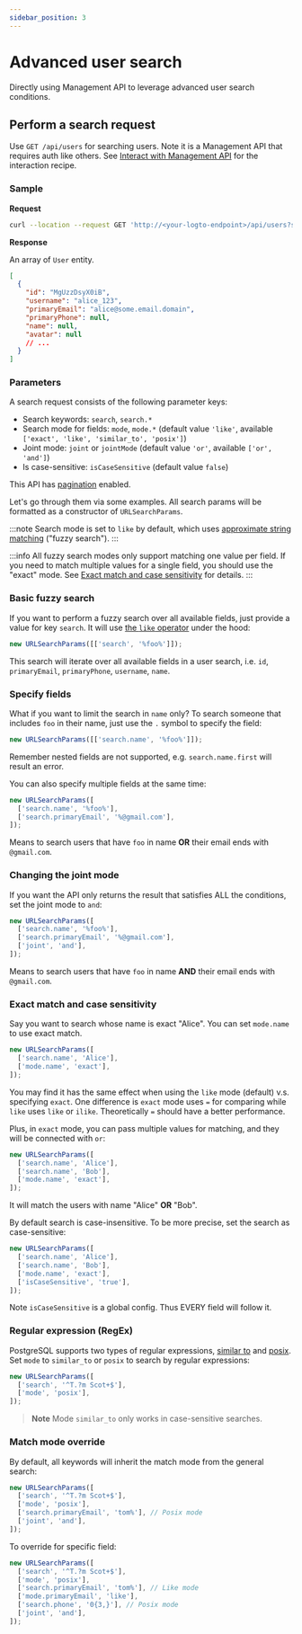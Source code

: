 ```yaml
---
sidebar_position: 3
---
```


# Advanced user search

Directly using Management API to leverage advanced user search conditions.

## Perform a search request

Use `GET /api/users` for searching users. Note it is a Management API that requires auth like others. See [Interact with Management API](/docs/recipes/manage-users/) for the interaction recipe.

### Sample

**Request**

```bash
curl --location --request GET 'http://<your-logto-endpoint>/api/users?search=%25alice%25'
```

**Response**

An array of `User` entity.

```json
[
  {
    "id": "MgUzzDsyX0iB",
    "username": "alice_123",
    "primaryEmail": "alice@some.email.domain",
    "primaryPhone": null,
    "name": null,
    "avatar": null
    // ...
  }
]
```

### Parameters

A search request consists of the following parameter keys:

- Search keywords: `search`, `search.*`
- Search mode for fields: `mode`, `mode.*` (default value `'like'`, available `['exact', 'like', 'similar_to', 'posix']`)
- Joint mode: `joint` or `jointMode` (default value `'or'`, available `['or', 'and']`)
- Is case-sensitive: `isCaseSensitive` (default value `false`)

This API has [pagination](/docs/recipes/manage-users/#using-pagination) enabled.

Let's go through them via some examples. All search params will be formatted as a constructor of `URLSearchParams`.

:::note
Search mode is set to `like` by default, which uses [approximate string matching](https://en.wikipedia.org/wiki/Approximate_string_matching) ("fuzzy search").
:::

:::info
All fuzzy search modes only support matching one value per field. If you need to match multiple values for a single field, you should use the "exact" mode. See [Exact match and case sensitivity](#exact-match-and-case-sensitivity) for details.
:::

### Basic fuzzy search

If you want to perform a fuzzy search over all available fields, just provide a value for key `search`. It will use [the `like` operator](https://www.postgresql.org/docs/current/functions-matching.html#FUNCTIONS-LIKE) under the hood:

```ts
new URLSearchParams([['search', '%foo%']]);
```

This search will iterate over all available fields in a user search, i.e. `id`, `primaryEmail`, `primaryPhone`, `username`, `name`.

### Specify fields

What if you want to limit the search in `name` only? To search someone that includes `foo` in their name, just use the `.` symbol to specify the field:

```ts
new URLSearchParams([['search.name', '%foo%']]);
```

Remember nested fields are not supported, e.g. `search.name.first` will result an error.

You can also specify multiple fields at the same time:

```ts
new URLSearchParams([
  ['search.name', '%foo%'],
  ['search.primaryEmail', '%@gmail.com'],
]);
```

Means to search users that have `foo` in name **OR** their email ends with `@gmail.com`.

### Changing the joint mode

If you want the API only returns the result that satisfies ALL the conditions, set the joint mode to `and`:

```ts
new URLSearchParams([
  ['search.name', '%foo%'],
  ['search.primaryEmail', '%@gmail.com'],
  ['joint', 'and'],
]);
```

Means to search users that have `foo` in name **AND** their email ends with `@gmail.com`.

### Exact match and case sensitivity

Say you want to search whose name is exact "Alice". You can set `mode.name` to use exact match.

```ts
new URLSearchParams([
  ['search.name', 'Alice'],
  ['mode.name', 'exact'],
]);
```

You may find it has the same effect when using the `like` mode (default) v.s. specifying `exact`. One difference is `exact` mode uses `=` for comparing while `like` uses `like` or `ilike`. Theoretically `=` should have a better performance.

Plus, in `exact` mode, you can pass multiple values for matching, and they will be connected with `or`:

```ts
new URLSearchParams([
  ['search.name', 'Alice'],
  ['search.name', 'Bob'],
  ['mode.name', 'exact'],
]);
```

It will match the users with name "Alice" **OR** "Bob".

By default search is case-insensitive. To be more precise, set the search as case-sensitive:

```ts
new URLSearchParams([
  ['search.name', 'Alice'],
  ['search.name', 'Bob'],
  ['mode.name', 'exact'],
  ['isCaseSensitive', 'true'],
]);
```

Note `isCaseSensitive` is a global config. Thus EVERY field will follow it.

### Regular expression (RegEx)

PostgreSQL supports two types of regular expressions, [similar to](https://www.postgresql.org/docs/current/functions-matching.html#FUNCTIONS-SIMILARTO-REGEXP) and [posix](https://www.postgresql.org/docs/current/functions-matching.html#FUNCTIONS-POSIX-REGEXP). Set `mode` to `similar_to` or `posix` to search by regular expressions:

```ts
new URLSearchParams([
  ['search', '^T.?m Scot+$'],
  ['mode', 'posix'],
]);
```

> **Note**
> Mode `similar_to` only works in case-sensitive searches.

### Match mode override

By default, all keywords will inherit the match mode from the general search:

```ts
new URLSearchParams([
  ['search', '^T.?m Scot+$'],
  ['mode', 'posix'],
  ['search.primaryEmail', 'tom%'], // Posix mode
  ['joint', 'and'],
]);
```

To override for specific field:

```ts
new URLSearchParams([
  ['search', '^T.?m Scot+$'],
  ['mode', 'posix'],
  ['search.primaryEmail', 'tom%'], // Like mode
  ['mode.primaryEmail', 'like'],
  ['search.phone', '0{3,}'], // Posix mode
  ['joint', 'and'],
]);
```
